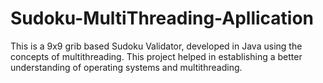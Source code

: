 # Sudoku-MultiThreading-Apllication

This is a 9x9 grib based Sudoku Validator, developed in Java using the concepts of multithreading.
This project helped in establishing a better understanding of operating systems and multithreading.
